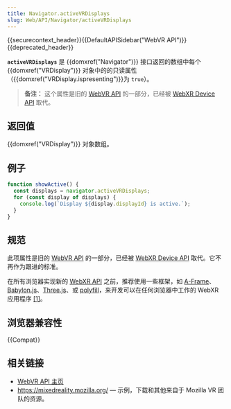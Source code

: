 ```yaml
---
title: Navigator.activeVRDisplays
slug: Web/API/Navigator/activeVRDisplays
---
```

{{securecontext_header}}{{DefaultAPISidebar("WebVR API")}}{{deprecated_header}}

**`activeVRDisplays`** 是 {{domxref("Navigator")}} 接口返回的数组中每个 {{domxref("VRDisplay")}} 对象中的的只读属性 （{{domxref("VRDisplay.ispresenting")}}为 `true`）。

> **备注：** 这个属性是旧的 [WebVR API](https://immersive-web.github.io/webvr/spec/1.1/) 的一部分，已经被 [WebXR Device API](https://immersive-web.github.io/webxr/) 取代。

## 返回值

{{domxref("VRDisplay")}} 对象数组。

## 例子

```js
function showActive() {
  const displays = navigator.activeVRDisplays;
  for (const display of displays) {
    console.log(`Display ${display.displayId} is active.`);
  }
}
```

## 规范

此项属性是旧的 [WebVR API](https://immersive-web.github.io/webvr/spec/1.1/) 的一部分，已经被 [WebXR Device API](https://immersive-web.github.io/webxr/) 取代。它不再作为跟进的标准。

在所有浏览器实现新的 [WebXR API](/zh-CN/docs/Web/API/WebXR_Device_API/Fundamentals) 之前，推荐使用一些框架，如 [A-Frame](https://aframe.io/)、[Babylon.js](https://www.babylonjs.com/)、[Three.js](https://threejs.org/)、或 [polyfill](https://github.com/immersive-web/webxr-polyfill)，来开发可以在任何浏览器中工作的 WebXR 应用程序 [\[1\]](https://developer.oculus.com/documentation/web/port-vr-xr/)。

## 浏览器兼容性

{{Compat}}

## 相关链接

- [WebVR API 主页](/zh-CN/docs/Web/API/WebVR_API)
- <https://mixedreality.mozilla.org/> — 示例，下载和其他来自于 Mozilla VR 团队的资源。
